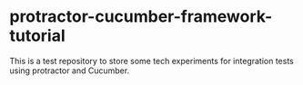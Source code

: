 # protractor-cucumber-framework-tutorial
This is a test repository to store some tech experiments for integration tests using protractor and Cucumber.
